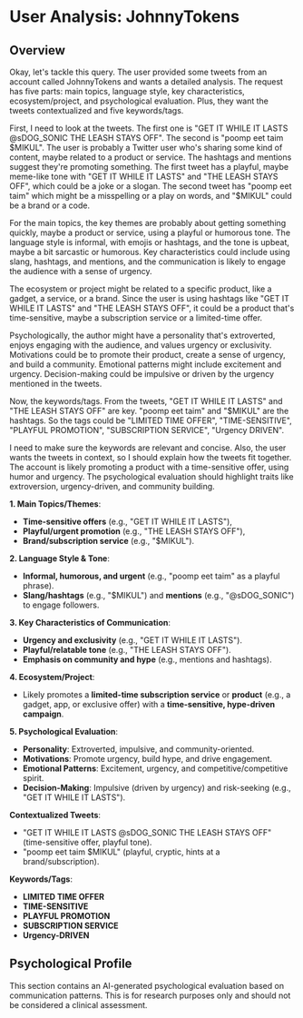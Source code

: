 # User Analysis: JohnnyTokens

## Overview

<think>
Okay, let's tackle this query. The user provided some tweets from an account called JohnnyTokens and wants a detailed analysis. The request has five parts: main topics, language style, key characteristics, ecosystem/project, and psychological evaluation. Plus, they want the tweets contextualized and five keywords/tags.

First, I need to look at the tweets. The first one is "GET IT WHILE IT LASTS @sDOG_SONIC THE LEASH STAYS OFF". The second is "poomp eet taim $MIKUL". The user is probably a Twitter user who's sharing some kind of content, maybe related to a product or service. The hashtags and mentions suggest they're promoting something. The first tweet has a playful, maybe meme-like tone with "GET IT WHILE IT LASTS" and "THE LEASH STAYS OFF", which could be a joke or a slogan. The second tweet has "poomp eet taim" which might be a misspelling or a play on words, and "$MIKUL" could be a brand or a code.

For the main topics, the key themes are probably about getting something quickly, maybe a product or service, using a playful or humorous tone. The language style is informal, with emojis or hashtags, and the tone is upbeat, maybe a bit sarcastic or humorous. Key characteristics could include using slang, hashtags, and mentions, and the communication is likely to engage the audience with a sense of urgency.

The ecosystem or project might be related to a specific product, like a gadget, a service, or a brand. Since the user is using hashtags like "GET IT WHILE IT LASTS" and "THE LEASH STAYS OFF", it could be a product that's time-sensitive, maybe a subscription service or a limited-time offer.

Psychologically, the author might have a personality that's extroverted, enjoys engaging with the audience, and values urgency or exclusivity. Motivations could be to promote their product, create a sense of urgency, and build a community. Emotional patterns might include excitement and urgency. Decision-making could be impulsive or driven by the urgency mentioned in the tweets.

Now, the keywords/tags. From the tweets, "GET IT WHILE IT LASTS" and "THE LEASH STAYS OFF" are key. "poomp eet taim" and "$MIKUL" are the hashtags. So the tags could be "LIMITED TIME OFFER", "TIME-SENSITIVE", "PLAYFUL PROMOTION", "SUBSCRIPTION SERVICE", "Urgency DRIVEN".

I need to make sure the keywords are relevant and concise. Also, the user wants the tweets in context, so I should explain how the tweets fit together. The account is likely promoting a product with a time-sensitive offer, using humor and urgency. The psychological evaluation should highlight traits like extroversion, urgency-driven, and community building.
</think>

**1. Main Topics/Themes**:  
- **Time-sensitive offers** (e.g., "GET IT WHILE IT LASTS"),  
- **Playful/urgent promotion** (e.g., "THE LEASH STAYS OFF"),  
- **Brand/subscription service** (e.g., "$MIKUL").  

**2. Language Style & Tone**:  
- **Informal, humorous, and urgent** (e.g., "poomp eet taim" as a playful phrase).  
- **Slang/hashtags** (e.g., "$MIKUL") and **mentions** (e.g., "@sDOG_SONIC") to engage followers.  

**3. Key Characteristics of Communication**:  
- **Urgency and exclusivity** (e.g., "GET IT WHILE IT LASTS").  
- **Playful/relatable tone** (e.g., "THE LEASH STAYS OFF").  
- **Emphasis on community and hype** (e.g., mentions and hashtags).  

**4. Ecosystem/Project**:  
- Likely promotes a **limited-time subscription service** or **product** (e.g., a gadget, app, or exclusive offer) with a **time-sensitive, hype-driven campaign**.  

**5. Psychological Evaluation**:  
- **Personality**: Extroverted, impulsive, and community-oriented.  
- **Motivations**: Promote urgency, build hype, and drive engagement.  
- **Emotional Patterns**: Excitement, urgency, and competitive/competitive spirit.  
- **Decision-Making**: Impulsive (driven by urgency) and risk-seeking (e.g., "GET IT WHILE IT LASTS").  

**Contextualized Tweets**:  
- "GET IT WHILE IT LASTS @sDOG_SONIC THE LEASH STAYS OFF" (time-sensitive offer, playful tone).  
- "poomp eet taim $MIKUL" (playful, cryptic, hints at a brand/subscription).  

**Keywords/Tags**:  
- **LIMITED TIME OFFER**  
- **TIME-SENSITIVE**  
- **PLAYFUL PROMOTION**  
- **SUBSCRIPTION SERVICE**  
- **Urgency-DRIVEN**

## Psychological Profile

This section contains an AI-generated psychological evaluation based on communication patterns. This is for research purposes only and should not be considered a clinical assessment.
